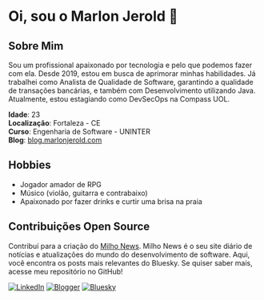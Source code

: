 # Oi, sou o Marlon Jerold 🦆

## Sobre Mim
Sou um profissional apaixonado por tecnologia e pelo que podemos fazer com ela. Desde 2019, estou em busca de aprimorar minhas habilidades. Já trabalhei como Analista de Qualidade de Software, garantindo a qualidade de transações bancárias, e também com Desenvolvimento utilizando Java. Atualmente, estou estagiando como DevSecOps na Compass UOL.

**Idade**: 23  
**Localização**: Fortaleza - CE  
**Curso**: Engenharia de Software - UNINTER  
**Blog**: [blog.marlonjerold.com](https://blog.marlonjerold.com)

## Hobbies
- Jogador amador de RPG
- Músico (violão, guitarra e contrabaixo)
- Apaixonado por fazer drinks e curtir uma brisa na praia

## Contribuições Open Source
Contribuí para a criação do [Milho News](link-do-projeto). Milho News é o seu site diário de notícias e atualizações do mundo do desenvolvimento de software. Aqui, você encontra os posts mais relevantes do Bluesky. Se quiser saber mais, acesse meu repositório no GitHub!


[![LinkedIn](https://img.shields.io/badge/LinkedIn-0077B5?style=for-the-badge&logo=linkedin&logoColor=white)](https://www.linkedin.com/in/marlon-jerold/)
[![Blogger](https://img.shields.io/badge/Blogger-FF5722?style=for-the-badge&logo=blogger&logoColor=white)](https://blog.marlonjerold.com)
[![Bluesky](https://img.shields.io/badge/Bluesky-0285FF?logo=bluesky&logoColor=fff&style=for-the-badge)](https://bsky.app/profile/patinhotech.bsky.social)






